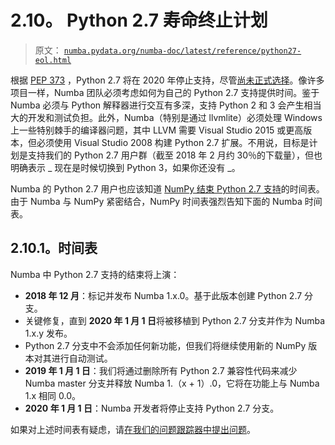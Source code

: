 # 2.10。 Python 2.7 寿命终止计划

> 原文： [`numba.pydata.org/numba-doc/latest/reference/python27-eol.html`](http://numba.pydata.org/numba-doc/latest/reference/python27-eol.html)

根据 [PEP 373](http://legacy.python.org/dev/peps/pep-0373/) ，Python 2.7 将在 2020 年停止支持，尽管[尚未正式选择](https://pythonclock.org/)。像许多项目一样，Numba 团队必须考虑如何为自己的 Python 2.7 支持提供时间。鉴于 Numba 必须与 Python 解释器进行交互有多深，支持 Python 2 和 3 会产生相当大的开发和测试负担。此外，Numba（特别是通过 llvmlite）必须处理 Windows 上一些特别棘手的编译器问题，其中 LLVM 需要 Visual Studio 2015 或更高版本，但必须使用 Visual Studio 2008 构建 Python 2.7 扩展。不用说，目标是计划是支持我们的 Python 2.7 用户群（截至 2018 年 2 月约 30％的下载量），但也明确表示 _ 现在是时候切换到 Python 3，如果你还没有 _。

Numba 的 Python 2.7 用户也应该知道 [NumPy 结束 Python 2.7 支持](https://github.com/numpy/numpy/blob/master/doc/neps/nep-0014-dropping-python2.7-proposal.rst)的时间表。由于 Numba 与 NumPy 紧密结合，NumPy 时间表强烈告知下面的 Numba 时间表。

## 2.10.1。时间表

Numba 中 Python 2.7 支持的结束将上演：

*   **2018 年 12 月**：标记并发布 Numba 1.x.0。基于此版本创建 Python 2.7 分支。
*   关键修复，直到 **2020 年 1 月 1 日**将被移植到 Python 2.7 分支并作为 Numba 1.x.y 发布。
*   Python 2.7 分支中不会添加任何新功能，但我们将继续使用新的 NumPy 版本对其进行自动测试。
*   **2019 年 1 月 1 日**：我们将通过删除所有 Python 2.7 兼容性代码来减少 Numba master 分支并释放 Numba 1.（x + 1）.0，它将在功能上与 Numba 1.x 相同 0.0。
*   **2020 年 1 月 1 日**：Numba 开发者将停止支持 Python 2.7 分支。

如果对上述时间表有疑虑，请[在我们的问题跟踪器中提出问题](https://github.com/numba/numba/issues)。